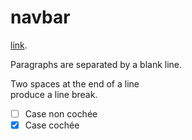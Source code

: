 # navbar
[link](http://example.com).


Paragraphs are separated 
by a blank line.

Two spaces at the end of a line  
produce a line break.

- [ ] Case non cochée
- [x] Case cochée
